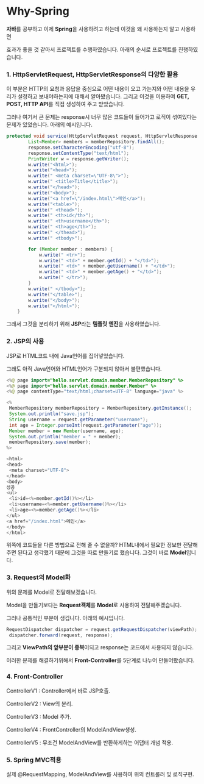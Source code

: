 # Why-Spring


**자바**를 공부하고 이제 **Spring**을 사용하려고 하는데 이것을 왜 사용하는지 알고 사용하면

효과가 좋을 것 같아서 프로젝트를 수행하였습니다. 아래의 순서로 프로젝트를 진행하였습니다.


### 1. HttpServletRequest, HttpServletResponse의 다양한 활용

이 부분은 HTTP의 요청과 응답을 중심으로 어떤 내용이 오고 가는지와 어떤 내용을 우리가 설정하고 보내야하는지에 대해서 알아봤습니다. 그리고 이것을 이용하여 **GET, POST, HTTP API**를 직접 생성하여 주고 받았습니다.

그러나 여기서 큰 문제는 response시 너무 많은 코드들이 들어가고 로직이 섞여있다는 문제가 있었습니다. 아래의 예시입니다.

```java
protected void service(HttpServletRequest request, HttpServletResponse response) throws ServletException, IOException {
        List<Member> members = memberRepository.findAll();
        response.setCharacterEncoding("utf-8");
        response.setContentType("text/html");
        PrintWriter w = response.getWriter();
        w.write("<html>");
        w.write("<head>");
        w.write(" <meta charset=\"UTF-8\">");
        w.write(" <title>Title</title>");
        w.write("</head>");
        w.write("<body>");
        w.write("<a href=\"/index.html\">메인</a>");
        w.write("<table>");
        w.write(" <thead>");
        w.write(" <th>id</th>");
        w.write(" <th>username</th>");
        w.write(" <th>age</th>");
        w.write(" </thead>");
        w.write(" <tbody>");

        for (Member member : members) {
            w.write(" <tr>");
            w.write(" <td>" + member.getId() + "</td>");
            w.write(" <td>" + member.getUsername() + "</td>");
            w.write(" <td>" + member.getAge() + "</td>");
            w.write(" </tr>");
        }
        w.write(" </tbody>");
        w.write("</table>");
        w.write("</body>");
        w.write("</html>");
    }
```

그래서 그것을 분리하기 위해 **JSP**라는 **템플릿 엔진**을 사용하였습니다.


### 2. JSP의 사용

JSP로 HTML코드 내에 Java언어를 집어넣었습니다.

그래도 아직 Java언어와 HTML언어가 구분되지 않아서 불편했습니다.

```java
<%@ page import="hello.servlet.domain.member.MemberRepository" %>
<%@ page import="hello.servlet.domain.member.Member" %>
<%@ page contentType="text/html;charset=UTF-8" language="java" %>

<%
 MemberRepository memberRepository = MemberRepository.getInstance();
 System.out.println("save.jsp");
 String username = request.getParameter("username");
 int age = Integer.parseInt(request.getParameter("age"));
 Member member = new Member(username, age);
 System.out.println("member = " + member);
 memberRepository.save(member);
%>

<html>
<head>
 <meta charset="UTF-8">
</head>
<body>
성공
<ul>
 <li>id=<%=member.getId()%></li>
 <li>username=<%=member.getUsername()%></li>
 <li>age=<%=member.getAge()%></li>
</ul>
<a href="/index.html">메인</a>
</body>
</html>
```

위쪽에 코드들을 다른 방법으로 전해 줄 수 없을까? HTML내에서 필요한 정보만 전달해주면 된다고 생각했기 때문에 그것을 따로 만들기로 했습니다. 그것이 바로 **Model**입니다.


### 3. Request의 Model화

위의 문제를 Model로 전달해보겠습니다.

Model을 만들기보다는 **Request객체**를 **Model**로 사용하여 전달해주겠습니다.

그러나 공통적인 부분이 생깁니다. 아래의 예시입니다.

```java
RequestDispatcher dispatcher = request.getRequestDispatcher(viewPath);
 dispatcher.forward(request, response);
```

그리고 **ViewPath의 앞부분이 중복**이되고 response는 코드에서 사용되지 않습니다.

이러한 문제를 해결하기위해서 **Front-Controller**를 5단계로 나누어 만들어봤습니다.


### 4. Front-Controller

ControllerV1 : Controller에서 바로 JSP호출.

ControllerV2 : View의 분리.

ControllerV3 : Model 추가.

ControllerV4 : FrontController의 ModelAndView생성.

ControllerV5 : 무조건 ModelAndView를 반환하게하는 어댑터 개념 적용.


### 5. Spring MVC적용

실제 @RequestMapping, ModelAndView를 사용하여 위의 컨트롤러 및 로직구현.
